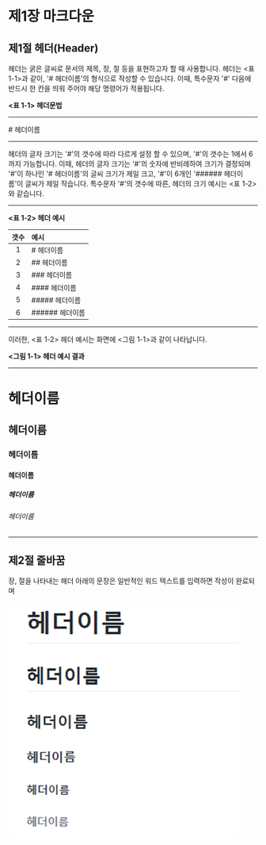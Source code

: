 # 제1장 마크다운

## 제1절 헤더\(Header\)

헤더는 굵은 글씨로 문서의 제목, 장, 절 등을 표현하고자 할 때 사용합니다.  헤더는 &lt;표 1-1&gt;과 같이, '\# 헤더이름'의 형식으로 작성할 수 있습니다. 이때, 특수문자 '\#' 다음에 반드시 한 칸을 띄워 주어야 해당 명령어가 적용됩니다.

**&lt;표 1-1&gt; 헤더문법**

---

\# 헤더이름

---

헤더의 글자 크기는 '\#'의 갯수에 따라 다르게 설정 할 수 있으며, '\#'의 갯수는 1에서 6까지 가능합니다.   이때, 헤더의 글자 크기는 '\#'의 숫자에 반비례하여 크기가 결정되며 '\#'이 하나인 '\# 헤더이름'의 글씨 크기가 제일 크고, '\#'이 6개인 '\#\#\#\#\#\# 헤더이름'이 글씨가 제일 작습니다. 특수문자 '\#'의 갯수에 따른, 헤더의 크기 예시는 &lt;표 1-2&gt;와 같습니다.

--------------------------------------

**&lt;표 1-2&gt; 헤더 예시**

| 갯수 | 예시 |
| :---: | :--- |
| 1 | \# 헤더이름 |
| 2 | \#\# 헤더이름 |
| 3 | \#\#\# 헤더이름 |
| 4 | \#\#\#\# 헤더이름 |
| 5 | \#\#\#\#\# 헤더이름 |
| 6 | \#\#\#\#\#\# 헤더이름 |

---

이러한, &lt;표 1-2&gt; 헤더 예시는 화면에 &lt;그림 1-1&gt;과 같이 나타납니다.

**&lt;그림 1-1&gt; 헤더 예시 결과**

---

# 헤더이름

## 헤더이름

### 헤더이름

#### 헤더이름

##### 헤더이름

###### 헤더이름

---

## 제2절 줄바꿈

장, 절을 나타내는 헤더 아래의 문장은 일반적인 워드 텍스트를 입력하면 작성이 완료되며

![](/assets/figure1_1.png)

